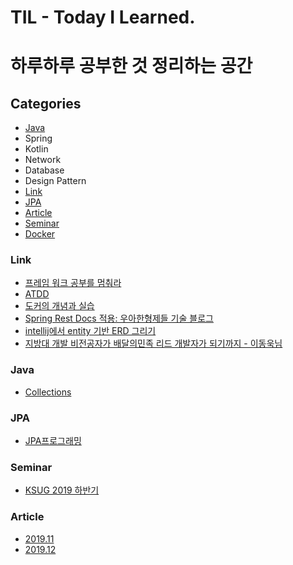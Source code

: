# TIL - Today I Learned.



# 하루하루 공부한 것 정리하는 공간

 

## Categories
- [Java](#Java)
- Spring
- Kotlin
- Network
- Database
- Design Pattern
- [Link](https://github.com/Conatuseus/TIL/tree/master/Link)
- [JPA](#JPA)
- [Article](#Article)
- [Seminar](#Seminar)
- [Docker](https://github.com/Conatuseus/TIL/tree/master/Docker)

### Link
- [프레임 워크 공부를 멈춰라](https://medium.com/@jongyoungpark/프레임워크-공부를-멈춰라-1afa37644474)
- [ATDD](https://boorownie.github.io/2019-11-27/agail_and_atdd)
- [도커의 개념과 실습](https://subicura.com/2017/01/19/docker-guide-for-beginners-1.html)
- [Spring Rest Docs 적용: 우아한형제들 기술 블로그](http://woowabros.github.io/experience/2018/12/28/spring-rest-docs.html)
- [intellij에서 entity 기반 ERD 그리기](https://gmlwjd9405.github.io/2019/10/28/intellij-jpa-erd.html)
- [지방대 개발 비전공자가 배달의민족 리드 개발자가 되기까지 - 이동욱님](https://www.youtube.com/watch?v=V9AGvwPmnZU)


### Java
- [Collections](https://github.com/Conatuseus/TIL/tree/master/Java/Collections)

### JPA
- [JPA프로그래밍](https://github.com/Conatuseus/TIL/tree/master/JPA/JPA프로그래밍)

### Seminar
- [KSUG 2019 하반기](https://github.com/Conatuseus/TIL/blob/master/seminar/KSUG%202019.md)


### Article
- [2019.11](https://github.com/Conatuseus/TIL/tree/master/Article/2019-11)
- [2019.12](https://github.com/Conatuseus/TIL/tree/master/Article/2019-12)

